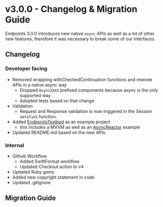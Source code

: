 # v3.0.0 - Changelog & Migration Guide

Endpoints 3.0.0 introduces new native `async` APIs as well as a lot of other new features, therefore it was necessary to break some of our interfaces.

## Changelog
### Developer facing
- Removed wrapping withCheckedContinuation functions and rewrote APIs in a native async way
  - Dropped `AsyncXXXX` prefixed components because async is the only supported way
  - Adopted tests based on that change
- Validation
  - Request and Response validation is now triggered in the Session `dataTask` function.
- Added [EndpointsTestbed](../EndpointsTestbed) as an example project
  - this includes a MVVM as well as an [AsyncReactor](https://github.com/diamirio/AsyncReactor) example
- Updated README.md based on the new APIs

  
### Internal
- Github Workflow
  - Added SwiftFormat workflow
  - Updated Checkout action to v4
- Updated Ruby gems
- Added new copyright statement in code
- Updated .gitignore

## Migration Guide

